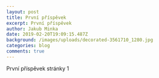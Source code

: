 ```yaml
---
layout: post
title: První příspěvek
excerpt: První příspěvek
author: Jakub Minka
date: 2019-02-20T19:09:15.487Z
background: /images/uploads/decorated-3561710_1280.jpg
categories: blog
comments: true
---
```


První příspěvek stránky 1
